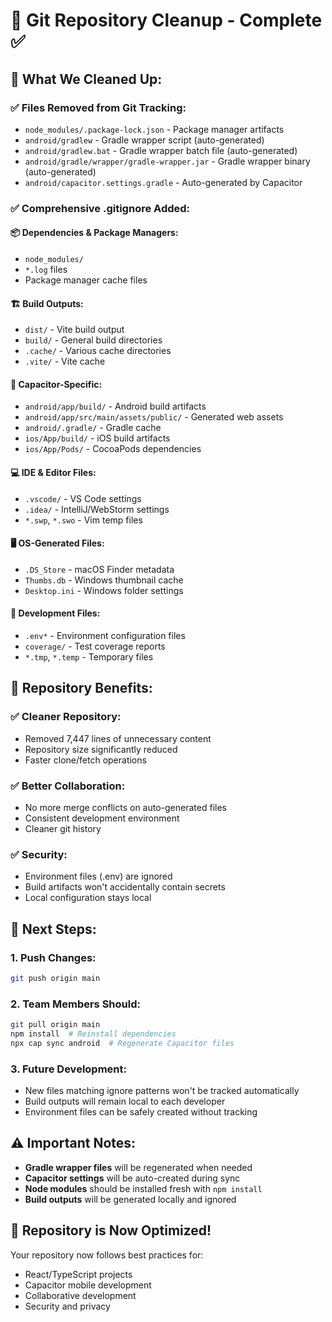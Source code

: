 # 📝 Git Repository Cleanup - Complete ✅

## 🧹 **What We Cleaned Up:**

### ✅ **Files Removed from Git Tracking:**
- `node_modules/.package-lock.json` - Package manager artifacts
- `android/gradlew` - Gradle wrapper script (auto-generated)
- `android/gradlew.bat` - Gradle wrapper batch file (auto-generated)
- `android/gradle/wrapper/gradle-wrapper.jar` - Gradle wrapper binary (auto-generated)
- `android/capacitor.settings.gradle` - Auto-generated by Capacitor

### ✅ **Comprehensive .gitignore Added:**

#### 📦 **Dependencies & Package Managers:**
- `node_modules/`
- `*.log` files
- Package manager cache files

#### 🏗️ **Build Outputs:**
- `dist/` - Vite build output
- `build/` - General build directories
- `.cache/` - Various cache directories
- `.vite/` - Vite cache

#### 📱 **Capacitor-Specific:**
- `android/app/build/` - Android build artifacts
- `android/app/src/main/assets/public/` - Generated web assets
- `android/.gradle/` - Gradle cache
- `ios/App/build/` - iOS build artifacts
- `ios/App/Pods/` - CocoaPods dependencies

#### 💻 **IDE & Editor Files:**
- `.vscode/` - VS Code settings
- `.idea/` - IntelliJ/WebStorm settings
- `*.swp`, `*.swo` - Vim temp files

#### 🖥️ **OS-Generated Files:**
- `.DS_Store` - macOS Finder metadata
- `Thumbs.db` - Windows thumbnail cache
- `Desktop.ini` - Windows folder settings

#### 🔧 **Development Files:**
- `.env*` - Environment configuration files
- `coverage/` - Test coverage reports
- `*.tmp`, `*.temp` - Temporary files

## 🎯 **Repository Benefits:**

### ✅ **Cleaner Repository:**
- Removed 7,447 lines of unnecessary content
- Repository size significantly reduced
- Faster clone/fetch operations

### ✅ **Better Collaboration:**
- No more merge conflicts on auto-generated files
- Consistent development environment
- Cleaner git history

### ✅ **Security:**
- Environment files (.env) are ignored
- Build artifacts won't accidentally contain secrets
- Local configuration stays local

## 🚀 **Next Steps:**

### 1. **Push Changes:**
```bash
git push origin main
```

### 2. **Team Members Should:**
```bash
git pull origin main
npm install  # Reinstall dependencies
npx cap sync android  # Regenerate Capacitor files
```

### 3. **Future Development:**
- New files matching ignore patterns won't be tracked automatically
- Build outputs will remain local to each developer
- Environment files can be safely created without tracking

## ⚠️ **Important Notes:**

- **Gradle wrapper files** will be regenerated when needed
- **Capacitor settings** will be auto-created during sync
- **Node modules** should be installed fresh with `npm install`
- **Build outputs** will be generated locally and ignored

## 🎉 **Repository is Now Optimized!**

Your repository now follows best practices for:
- React/TypeScript projects
- Capacitor mobile development
- Collaborative development
- Security and privacy